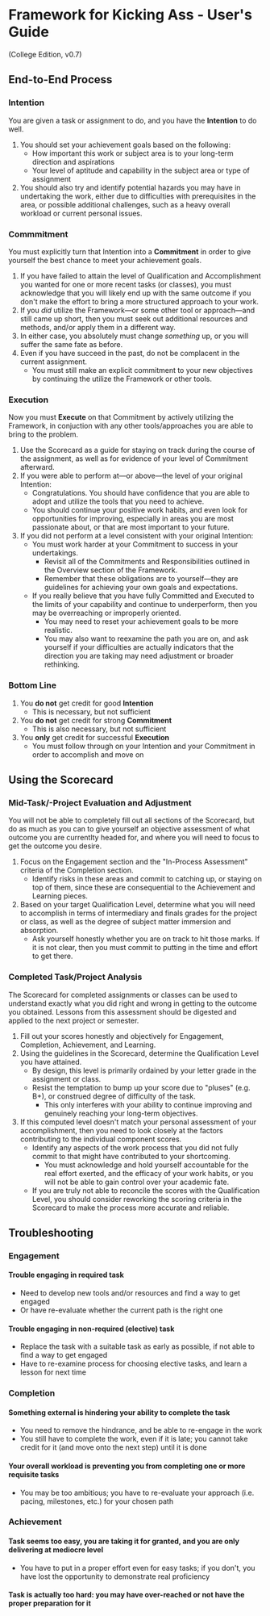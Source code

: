 <script src="https://ajax.googleapis.com/ajax/libs/jquery/3.3.1/jquery.min.js"></script>
<script src="gentoc.js"></script>
<script type=text/javascript>
$(document).ready(function() {
  gentoc("Page Contents", "toc_container", "toc_title", "toc_list", "h2");
});
</script>

<link rel="stylesheet" href="https://fonts.googleapis.com/css?family=Poppins">
<link rel="stylesheet" href="common.css">

# Framework for Kicking Ass - User's Guide #

(College Edition, v0.7)

## End-to-End Process ##

### Intention ###

You are given a task or assignment to do, and you have the **Intention** to do well.

1. You should set your achievement goals based on the following:
    * How important this work or subject area is to your long-term direction and aspirations
    * Your level of aptitude and capability in the subject area or type of assignment
2. You should also try and identify potential hazards you may have in undertaking the work, either
due to difficulties with prerequisites in the area, or possible additional challenges, such as a
heavy overall workload or current personal issues.

### Commmitment ###

You must explicitly turn that Intention into a **Commitment** in order to give yourself the best chance
to meet your achievement goals.

1. If you have failed to attain the level of Qualification and Accomplishment you wanted for one or more recent
tasks (or classes), you must acknowledge that you will likely end up with the same outcome if you don't make the
effort to bring a more structured approach to your work.
2. If you *did* utilize the Framework&mdash;or some other tool or approach&mdash;and still came up short, then
you must seek out additional resources and methods, and/or apply them in a different way.
3. In either case, you absolutely must change *something* up, or you will suffer the same fate as before.
4. Even if you have succeed in the past, do not be complacent in the current assignment.
    * You must still make an explicit commitment to your new objectives by continuing the utilize the Framework
    or other tools.

### Execution ###

Now you must **Execute** on that Commitment by actively utilizing the Framework, in conjuction with any other
tools/approaches you are able to bring to the problem.

1. Use the Scorecard as a guide for staying on track during the course of the assignment, as well as for evidence
of your level of Commitment afterward.
2. If you were able to perform at&mdash;or above&mdash;the level of your original Intention:
    * Congratulations.  You should have confidence that you are able to adopt and utilize the tools that you
    need to achieve.
    * You should continue your positive work habits, and even look for opportunities for improving, especially
    in areas you are most passionate about, or that are most important to your future.
3. If you did not perform at a level consistent with your original Intention:
    * You must work harder at your Commitment to success in your undertakings.
        * Revisit all of the Commitments and Responsibilities outlined in the Overview section of the Framework.
        * Remember that these obligations are to yourself&mdash;they are guidelines for achieving your own goals and expectations.
    * If you really believe that you have fully Committed and Executed to the limits of your capability and continue
    to underperform, then you may be overreaching or improperly oriented.
        * You may need to reset your achievement goals to be more realistic.
        * You may also want to reexamine the path you are on, and ask yourself if your difficulties are actually
        indicators that the direction you are taking may need adjustment or broader rethinking.

### Bottom Line ###

1. You **do not** get credit for good **Intention**
    * This is necessary, but not sufficient
2. You **do not** get credit for strong **Commitment**
    * This is also necessary, but not sufficient
3. You **only** get credit for successful **Execution**
    * You must follow through on your Intention and your Commitment in order to accomplish and move on

## Using the Scorecard ##

### Mid-Task/-Project Evaluation and Adjustment ###

You will not be able to completely fill out all sections of the Scorecard, but do as much as you can to
give yourself an objective assessment of what outcome you are currentlty headed for, and where you will
need to focus to get the outcome you desire.

1. Focus on the Engagement section and the "In-Process Assessment" criteria of the Completion section.
    * Identify risks in these areas and commit to catching up, or staying on top of them, since these are
    consequential to the Achievement and Learning pieces.
2. Based on your target Qualification Level, determine what you will need to accomplish in terms of intermediary
and finals grades for the project or class, as well as the degree of subject matter immersion and absorption.
    * Ask yourself honestly whether you are on track to hit those marks.  If it is not clear, then you must
    commit to putting in the time and effort to get there.

### Completed Task/Project Analysis ###

The Scorecard for completed assignments or classes can be used to understand exactly what you did right and
wrong in getting to the outcome you obtained.  Lessons from this assessment should be digested and applied to
the next project or semester.

1. Fill out your scores honestly and objectively for Engagement, Completion, Achievement, and Learning.
2. Using the guidelines in the Scorecard, determine the Qualification Level you have attained.
    * By design, this level is primarily ordained by your letter grade in the assignment or class.
    * Resist the temptation to bump up your score due to "pluses" (e.g. B+), or construed degree of difficulty
    of the task.
        * This only interferes with your ability to continue improving and genuinely reaching your long-term objectives.
3. If this computed level doesn't match your personal assessment of your accomplishment, then you need to look closely at
the factors contributing to the individual component scores.
    * Identify any aspects of the work process that you did not fully commit to that might have contributed to your shortcoming.
        * You must acknowledge and hold yourself accountable for the real effort exerted, and the efficacy of your work habits,
        or you will not be able to gain control over your academic fate.
    * If you are truly not able to reconcile the scores with the Qualification Level, you should consider reworking
    the scoring criteria in the Scorecard to make the process more accurate and reliable.

## Troubleshooting ##

### Engagement ###

#### Trouble engaging in required task ####

* Need to develop new tools and/or resources and find a way to get engaged
* Or have re-evaluate whether the current path is the right one

#### Trouble engaging in non-required (elective) task ####

* Replace the task with a suitable task as early as possible, if not able to find a way to get engaged
* Have to re-examine process for choosing elective tasks, and learn a lesson for next time

### Completion ###

#### Something external is hindering your ability to complete the task ####

* You need to remove the hindrance, and be able to re-engage in the work
* You still have to complete the work, even if it is late; you cannot take credit for it (and move onto the next step) until it is done

#### Your overall workload is preventing you from completing one or more requisite tasks ####

* You may be too ambitious; you have to re-evaluate your approach (i.e. pacing, milestones, etc.) for your chosen path

### Achievement ###

#### Task seems too easy, you are taking it for granted, and you are only delivering at mediocre level ####

* You have to put in a proper effort even for easy tasks; if you don't, you have lost the opportunity to demonstrate real proficiency

#### Task is actually too hard: you may have over-reached or not have the proper preparation for it ####
